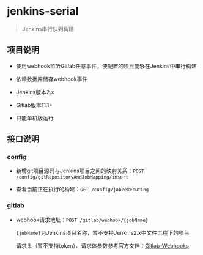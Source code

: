 # jenkins-serial
> Jenkins串行队列构建


## 项目说明

* 使用webhook监听Gitlab任意事件，使配置的项目能够在Jenkins中串行构建

* 依赖数据库储存webhook事件

* Jenkins版本2.x

* Gitlab版本11.1+

* 只能单机版运行


## 接口说明

### config

* 新增git项目源码与Jenkins项目之间的映射关系：```POST /config/gitRepositoryAndJobMapping/insert```

* 查看当前正在执行的构建：```GET /config/job/executing```

### gitlab

* webhook请求地址：```POST /gitlab/webhook/{jobName}```

    ```{jobName}```为Jenkins项目名称，暂不支持Jenkins2.x中文件工程下的项目
    
    请求头（暂不支持token）、请求体参数参考官方文档：[Gitlab-Webhooks](https://docs.gitlab.com/ee/user/project/integrations/webhooks.html)
